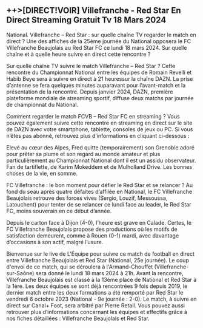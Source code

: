 <h2>++>[DIRECT!VOIR] Villefranche - Red Star En Direct Streaming Gratuit Tv 18 Mars 2024</h2>

National. Villefranche – Red Star : sur quelle chaîne TV regarder le match en direct ?
Une des affiches de la 25ème journée du National opposera le FC Villefranche Beaujolais au Red Star FC ce lundi 18 mars 2024. Sur quelle chaîne et à quelle heure suivre en direct cette rencontre ?

Sur quelle chaîne TV suivre le match Villefranche – Red Star ?
Cette rencontre du Championnat National entre les équipes de Romain Revelli et Habib Beye sera à suivre en direct à 21 heuressur la chaîne DAZN. La prise d’antenne se fera quelques minutes auparavant pour l’avant-match et la présentation de la rencontre.
Depuis janvier 2024, DAZN, première plateforme mondiale de streaming sportif, diffuse deux matchs par journée de championnat du National.

Comment regarder le match FCVB – Red Star FC en streaming ?
Vous pouvez également suivre cette rencontre en streaming en direct sur le site de DAZN avec votre smartphone, tablette, consoles de jeux ou PC. Si vous n’êtes pas abonné, retrouvez plus d’informations en cliquant ci-dessous :

Elevé au cœur des Alpes, Fred quitte (temporairement) son Grenoble adoré pour prêter sa plume et son regard au monde amateur et plus particulièrement au Championnat National dont il est un assidu observateur. Fan de tartiflette, de Karim Mokeddem et de Mulholland Drive. Les bonnes choses de la vie, en somme.

FC Villefranche : le bon moment pour défier le Red Star et se relancer ?
Au fond du seau après quatre défaites d’affilée en National, le FC Villefranche Beaujolais retrouve des forces vives (Sergio, Louzif, Messoussa, Latouchent) pour tenter de se relancer ce lundi face au leader, le Red Star FC, moins souverain en ce début d’année.

Depuis le carton face à Dijon (4-0), l’heure est grave en Calade. Certes, le FC Villefranche Beaujolais propose des productions où les motifs de satisfaction demeurent, comme à Rouen (0-1) mardi, avec davantage d’occasions à son actif, malgré l’usure.

Bienvenue sur le live de L'Équipe pour suivre ce match de football en direct entre Villefranche Beaujolais et Red Star (National, 25e journée).
Le coup d'envoi de ce match, qui se déroulera à l'Armand-Chouffet (Villefranche-sur-Saône) sera donné le lundi 18 mars 2024 à 21h. Avant la rencontre, Villefranche Beaujolais est classé à la 13ème place de National et Red Star à la 1ère. Les deux équipes se sont déjà rencontrées 9 fois depuis 2019, le dernier match entre les deux formations a été remporté par Red Star le vendredi 6 octobre 2023 (National - 9e journée : 2-0).
Le match, à suivre en direct sur Canal+ Foot, sera arbitré par Pierre Retail.
Vous pouvez aussi retrouver plus d’informations concernant les équipes et effectifs grâce à nos fiches détaillées : Villefranche Beaujolais et Red Star.
